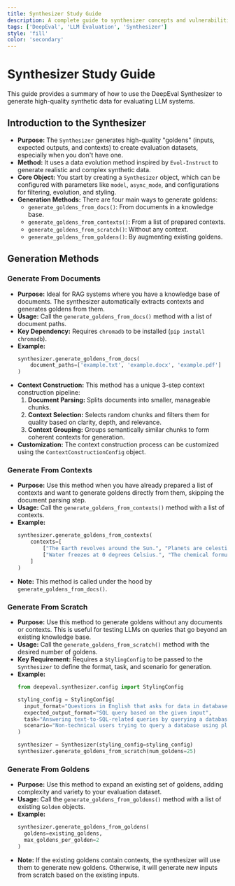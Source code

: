 ```yaml
---
title: Synthesizer Study Guide
description: A complete guide to synthesizer concepts and vulnerabilities.
tags: ['DeepEval', 'LLM Evaluation', 'Synthesizer']
style: 'fill'
color: 'secondary'
--- 
```


# Synthesizer Study Guide

This guide provides a summary of how to use the DeepEval Synthesizer to generate high-quality synthetic data for evaluating LLM systems.

## Introduction to the Synthesizer

- **Purpose:** The `Synthesizer` generates high-quality "goldens" (inputs, expected outputs, and contexts) to create evaluation datasets, especially when you don't have one.
- **Method:** It uses a data evolution method inspired by `Evol-Instruct` to generate realistic and complex synthetic data.
- **Core Object:** You start by creating a `Synthesizer` object, which can be configured with parameters like `model`, `async_mode`, and configurations for filtering, evolution, and styling.
- **Generation Methods:** There are four main ways to generate goldens:
    - `generate_goldens_from_docs()`: From documents in a knowledge base.
    - `generate_goldens_from_contexts()`: From a list of prepared contexts.
    - `generate_goldens_from_scratch()`: Without any context.
    - `generate_goldens_from_goldens()`: By augmenting existing goldens.

## Generation Methods

### Generate From Documents

- **Purpose:** Ideal for RAG systems where you have a knowledge base of documents. The synthesizer automatically extracts contexts and generates goldens from them.
- **Usage:** Call the `generate_goldens_from_docs()` method with a list of document paths.
- **Key Dependency:** Requires `chromadb` to be installed (`pip install chromadb`).
- **Example:**
  ```python
  synthesizer.generate_goldens_from_docs(
      document_paths=['example.txt', 'example.docx', 'example.pdf']
  )
  ```
- **Context Construction:** This method has a unique 3-step context construction pipeline:
    1.  **Document Parsing:** Splits documents into smaller, manageable chunks.
    2.  **Context Selection:** Selects random chunks and filters them for quality based on clarity, depth, and relevance.
    3.  **Context Grouping:** Groups semantically similar chunks to form coherent contexts for generation.
- **Customization:** The context construction process can be customized using the `ContextConstructionConfig` object.

### Generate From Contexts

- **Purpose:** Use this method when you have already prepared a list of contexts and want to generate goldens directly from them, skipping the document parsing step.
- **Usage:** Call the `generate_goldens_from_contexts()` method with a list of contexts.
- **Example:**
  ```python
  synthesizer.generate_goldens_from_contexts(
      contexts=[
          ["The Earth revolves around the Sun.", "Planets are celestial bodies."],
          ["Water freezes at 0 degrees Celsius.", "The chemical formula for water is H2O."],
      ]
  )
  ```
- **Note:** This method is called under the hood by `generate_goldens_from_docs()`.

### Generate From Scratch

- **Purpose:** Use this method to generate goldens without any documents or contexts. This is useful for testing LLMs on queries that go beyond an existing knowledge base.
- **Usage:** Call the `generate_goldens_from_scratch()` method with the desired number of goldens.
- **Key Requirement:** Requires a `StylingConfig` to be passed to the `Synthesizer` to define the format, task, and scenario for generation.
- **Example:**
  ```python
  from deepeval.synthesizer.config import StylingConfig

  styling_config = StylingConfig(
    input_format="Questions in English that asks for data in database.",
    expected_output_format="SQL query based on the given input",
    task="Answering text-to-SQL-related queries by querying a database and returning the results to users",
    scenario="Non-technical users trying to query a database using plain English.",
  )

  synthesizer = Synthesizer(styling_config=styling_config)
  synthesizer.generate_goldens_from_scratch(num_goldens=25)
  ```

### Generate From Goldens

- **Purpose:** Use this method to expand an existing set of goldens, adding complexity and variety to your evaluation dataset.
- **Usage:** Call the `generate_goldens_from_goldens()` method with a list of existing `Golden` objects.
- **Example:**
  ```python
  synthesizer.generate_goldens_from_goldens(
    goldens=existing_goldens,
    max_goldens_per_golden=2
  )
  ```
- **Note:** If the existing goldens contain contexts, the synthesizer will use them to generate new goldens. Otherwise, it will generate new inputs from scratch based on the existing inputs.
